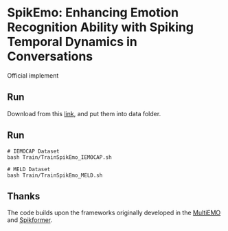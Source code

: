 # SpikEmo: Enhancing Emotion Recognition Ability with Spiking Temporal Dynamics in Conversations

Official implement

## Run

Download from this [link](https://github.com/TaoShi1998/MultiEMO/tree/main/Data), and put them into data folder.

## Run

```
# IEMOCAP Dataset
bash Train/TrainSpikEmo_IEMOCAP.sh

# MELD Dataset
bash Train/TrainSpikEmo_MELD.sh
```

## Thanks

The code builds upon the frameworks originally developed in the [MultiEMO](https://github.com/TaoShi1998/MultiEMO.git) and [Spikformer](https://github.com/ZK-Zhou/spikformer.git). 

